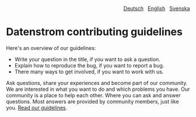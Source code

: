 <p align="right"><a href="CONTRIBUTING-de.md">Deutsch</a> &nbsp; <a href="CONTRIBUTING.md">English</a> &nbsp; <a href="CONTRIBUTING-sv.md">Svenska</a></p>

# Datenstrom contributing guidelines

Here's an overview of our guidelines:

- Write your question in the title, if you want to ask a question.
- Explain how to reproduce the bug, if you want to report a bug.
- There many ways to get involved, if you want to work with us.

Ask questions, share your experiences and become part of our community. We are interested in what you want to do and which problems you have. Our community is a place to help each other. Where you can ask and answer questions.  Most answers are provided by community members, just like you. [Read our guidelines](https://datenstrom.se/yellow/help/contributing-guidelines).

